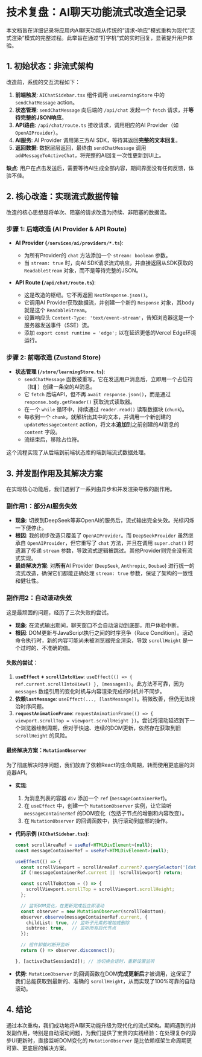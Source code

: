 # 技术复盘：AI聊天功能流式改造全记录

本文档旨在详细记录将应用内AI聊天功能从传统的“请求-响应”模式重构为现代“流式渲染”模式的完整过程。此举旨在通过“打字机”式的实时回复，显著提升用户体验。

## 1. 初始状态：非流式架构

改造前，系统的交互流程如下：

1.  **前端触发**: `AIChatSidebar.tsx` 组件调用 `useLearningStore` 中的 `sendChatMessage` action。
2.  **状态管理**: `sendChatMessage` 向后端的 `/api/chat` 发起一个 `fetch` 请求，并**等待完整的JSON响应**。
3.  **API路由**: `/api/chat/route.ts` 接收请求，调用相应的AI Provider（如 `OpenAIProvider`）。
4.  **AI服务**: AI Provider 调用第三方AI SDK，等待其返回**完整的文本回复**。
5.  **返回数据**: 数据层层返回，最终由 `sendChatMessage` 调用 `addMessageToActiveChat`，将完整的AI回复一次性更新到UI上。

**缺点**: 用户在点击发送后，需要等待AI生成全部内容，期间界面没有任何反馈，体验不佳。

## 2. 核心改造：实现流式数据传输

改造的核心思想是将单次、阻塞的请求改造为持续、非阻塞的数据流。

### 步骤 1: 后端改造 (AI Provider & API Route)

-   **AI Provider (`/services/ai/providers/*.ts`)**:
    -   为所有Provider的 `chat` 方法添加一个 `stream: boolean` 参数。
    -   当 `stream: true` 时，向AI SDK请求流式响应，并直接返回从SDK获取的 `ReadableStream` 对象，而不是等待完整的JSON。

-   **API Route (`/api/chat/route.ts`)**:
    -   这是改造的枢纽。它不再返回 `NextResponse.json()`。
    -   它调用AI Provider获取数据流，并创建一个新的 `Response` 对象，其body就是这个 `ReadableStream`。
    -   设置响应头 `Content-Type: 'text/event-stream'`，告知浏览器这是一个服务器发送事件（SSE）流。
    -   添加 `export const runtime = 'edge';` 以在延迟更低的Vercel Edge环境运行。

### 步骤 2: 前端改造 (Zustand Store)

-   **状态管理 (`/store/learningStore.ts`)**:
    -   `sendChatMessage` 函数被重写。它在发送用户消息后，立即用一个占位符（如`▍`）创建一条空的AI消息。
    -   它 `fetch` 后端API，但不再 `await response.json()`，而是通过 `response.body.getReader()` 获取流式读取器。
    -   在一个 `while` 循环中，持续通过 `reader.read()` 读取数据块 (`chunk`)。
    -   每收到一个 `chunk`，就解析出其中的文本，并调用一个新创建的 `updateMessageContent` action，将文本**追加**到之前创建的AI消息的 `content` 字段。
    -   流结束后，移除占位符。

这个流程实现了从后端到前端状态库的端到端流式数据处理。

## 3. 并发副作用及其解决方案

在实现核心功能后，我们遇到了一系列由异步和并发渲染导致的副作用。

### 副作用1：部分AI服务失效

-   **现象**: 切换到DeepSeek等非OpenAI的服务后，流式输出完全失效。光标闪烁一下便停止。
-   **根因**: 我的初步改造只覆盖了 `OpenAIProvider`。而 `DeepSeekProvider` 虽然继承自 `OpenAIProvider`，但它重写了 `chat` 方法，并且在调用 `super.chat()` 时遗漏了传递 `stream` 参数，导致流式逻辑被跳过。其他Provider则完全没有流式实现。
-   **最终解决方案**: 对**所有**AI Provider (`DeepSeek`, `Anthropic`, `Doubao`) 进行统一的流式改造，确保它们都能正确处理 `stream: true` 参数，保证了架构的一致性和健壮性。

### 副作用2：自动滚动失效

这是最顽固的问题，经历了三次失败的尝试。

-   **现象**: 在流式输出期间，聊天窗口不会自动滚动到底部，用户体验中断。
-   **根因**: DOM更新与JavaScript执行之间的时序竞争（Race Condition）。滚动命令执行时，新的内容可能尚未被浏览器完全渲染，导致 `scrollHeight` 是一个过时的、不准确的值。

#### 失败的尝试：

1.  **`useEffect` + `scrollIntoView`**: `useEffect(() => { ref.current.scrollIntoView() }, [messages])`。此方法不可靠，因为 `messages` 数组引用的变化时机与内容渲染完成的时机并不同步。
2.  **依赖`lastMessage`**: `useEffect(..., [lastMessage])`。稍微改善，但仍无法根治时序问题。
3.  **`requestAnimationFrame`**: `requestAnimationFrame(() => { viewport.scrollTop = viewport.scrollHeight })`。尝试将滚动延迟到下一个浏览器绘制周期，但对于快速、连续的DOM更新，依然存在获取到旧 `scrollHeight` 的风险。

#### 最终解决方案：`MutationObserver`

为了彻底解决时序问题，我们放弃了依赖React的生命周期，转而使用更底层的浏览器API。

-   **实现**:
    1.  为消息列表的容器 `div` 添加一个 `ref` (`messageContainerRef`)。
    2.  在 `useEffect` 中，创建一个 `MutationObserver` 实例，让它监听 `messageContainerRef` 的DOM变化（包括子节点的增删和内容改变）。
    3.  在 `MutationObserver` 的回调函数中，执行滚动到底部的操作。

-   **代码示例 (`AIChatSidebar.tsx`)**:
    ```typescript
    const scrollAreaRef = useRef<HTMLDivElement>(null);
    const messageContainerRef = useRef<HTMLDivElement>(null);

    useEffect(() => {
      const scrollViewport = scrollAreaRef.current?.querySelector('[data-radix-scroll-area-viewport]');
      if (!messageContainerRef.current || !scrollViewport) return;

      const scrollToBottom = () => {
        scrollViewport.scrollTop = scrollViewport.scrollHeight;
      };

      // 监听DOM变化，在更新完成后立即滚动
      const observer = new MutationObserver(scrollToBottom);
      observer.observe(messageContainerRef.current, {
        childList: true, // 监听子元素的增加或删除
        subtree: true,   // 监听所有后代节点
      });

      // 组件卸载时断开监听
      return () => observer.disconnect();

    }, [activeChatSessionId]); // 当切换会话时，重新设置监听
    ```

-   **优势**: `MutationObserver` 的回调函数在DOM**完成更新后**才被调用，这保证了我们总能获取到最新的、准确的 `scrollHeight`，从而实现了100%可靠的自动滚动。

## 4. 结论

通过本次重构，我们成功地将AI聊天功能升级为现代化的流式架构。期间遇到的并发副作用，特别是自动滚动问题，为我们提供了宝贵的实践经验：在处理复杂的异步UI更新时，直接监听DOM变化的 `MutationObserver` 是比依赖框架生命周期更可靠、更底层的解决方案。